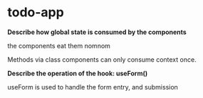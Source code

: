 # todo-app

**Describe how global state is consumed by the components**

the components eat them nomnom

Methods via class components can only consume context once.

**Describe the operation of the hook: useForm()**

useForm is used to handle the form entry, and submission